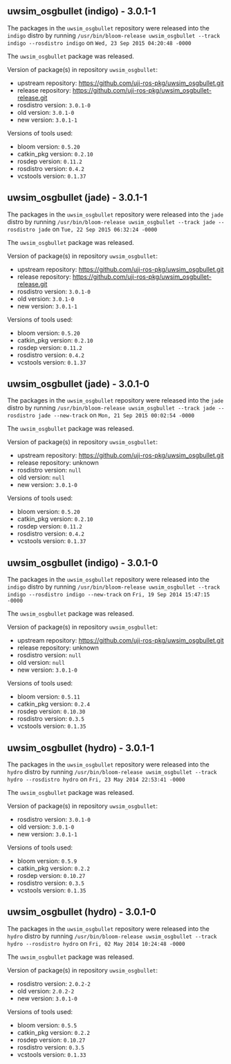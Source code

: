 ## uwsim_osgbullet (indigo) - 3.0.1-1

The packages in the `uwsim_osgbullet` repository were released into the `indigo` distro by running `/usr/bin/bloom-release uwsim_osgbullet --track indigo --rosdistro indigo` on `Wed, 23 Sep 2015 04:20:48 -0000`

The `uwsim_osgbullet` package was released.

Version of package(s) in repository `uwsim_osgbullet`:
- upstream repository: https://github.com/uji-ros-pkg/uwsim_osgbullet.git
- release repository: https://github.com/uji-ros-pkg/uwsim_osgbullet-release.git
- rosdistro version: `3.0.1-0`
- old version: `3.0.1-0`
- new version: `3.0.1-1`

Versions of tools used:
- bloom version: `0.5.20`
- catkin_pkg version: `0.2.10`
- rosdep version: `0.11.2`
- rosdistro version: `0.4.2`
- vcstools version: `0.1.37`


## uwsim_osgbullet (jade) - 3.0.1-1

The packages in the `uwsim_osgbullet` repository were released into the `jade` distro by running `/usr/bin/bloom-release uwsim_osgbullet --track jade --rosdistro jade` on `Tue, 22 Sep 2015 06:32:24 -0000`

The `uwsim_osgbullet` package was released.

Version of package(s) in repository `uwsim_osgbullet`:
- upstream repository: https://github.com/uji-ros-pkg/uwsim_osgbullet.git
- release repository: https://github.com/uji-ros-pkg/uwsim_osgbullet-release.git
- rosdistro version: `3.0.1-0`
- old version: `3.0.1-0`
- new version: `3.0.1-1`

Versions of tools used:
- bloom version: `0.5.20`
- catkin_pkg version: `0.2.10`
- rosdep version: `0.11.2`
- rosdistro version: `0.4.2`
- vcstools version: `0.1.37`


## uwsim_osgbullet (jade) - 3.0.1-0

The packages in the `uwsim_osgbullet` repository were released into the `jade` distro by running `/usr/bin/bloom-release uwsim_osgbullet --track jade --rosdistro jade --new-track` on `Mon, 21 Sep 2015 00:02:54 -0000`

The `uwsim_osgbullet` package was released.

Version of package(s) in repository `uwsim_osgbullet`:
- upstream repository: https://github.com/uji-ros-pkg/uwsim_osgbullet.git
- release repository: unknown
- rosdistro version: `null`
- old version: `null`
- new version: `3.0.1-0`

Versions of tools used:
- bloom version: `0.5.20`
- catkin_pkg version: `0.2.10`
- rosdep version: `0.11.2`
- rosdistro version: `0.4.2`
- vcstools version: `0.1.37`


## uwsim_osgbullet (indigo) - 3.0.1-0

The packages in the `uwsim_osgbullet` repository were released into the `indigo` distro by running `/usr/bin/bloom-release uwsim_osgbullet --track indigo --rosdistro indigo --new-track` on `Fri, 19 Sep 2014 15:47:15 -0000`

The `uwsim_osgbullet` package was released.

Version of package(s) in repository `uwsim_osgbullet`:
- upstream repository: https://github.com/uji-ros-pkg/uwsim_osgbullet.git
- release repository: unknown
- rosdistro version: `null`
- old version: `null`
- new version: `3.0.1-0`

Versions of tools used:
- bloom version: `0.5.11`
- catkin_pkg version: `0.2.4`
- rosdep version: `0.10.30`
- rosdistro version: `0.3.5`
- vcstools version: `0.1.35`


## uwsim_osgbullet (hydro) - 3.0.1-1

The packages in the `uwsim_osgbullet` repository were released into the `hydro` distro by running `/usr/bin/bloom-release uwsim_osgbullet --track hydro --rosdistro hydro` on `Fri, 23 May 2014 22:53:41 -0000`

The `uwsim_osgbullet` package was released.

Version of package(s) in repository `uwsim_osgbullet`:
- rosdistro version: `3.0.1-0`
- old version: `3.0.1-0`
- new version: `3.0.1-1`

Versions of tools used:
- bloom version: `0.5.9`
- catkin_pkg version: `0.2.2`
- rosdep version: `0.10.27`
- rosdistro version: `0.3.5`
- vcstools version: `0.1.35`


## uwsim_osgbullet (hydro) - 3.0.1-0

The packages in the `uwsim_osgbullet` repository were released into the `hydro` distro by running `/usr/bin/bloom-release uwsim_osgbullet --track hydro --rosdistro hydro` on `Fri, 02 May 2014 10:24:48 -0000`

The `uwsim_osgbullet` package was released.

Version of package(s) in repository `uwsim_osgbullet`:
- rosdistro version: `2.0.2-2`
- old version: `2.0.2-2`
- new version: `3.0.1-0`

Versions of tools used:
- bloom version: `0.5.5`
- catkin_pkg version: `0.2.2`
- rosdep version: `0.10.27`
- rosdistro version: `0.3.5`
- vcstools version: `0.1.33`


